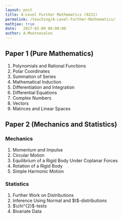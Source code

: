 ```yaml
---
layout: post
title: A-Level Further Mathematics (9231)
permalink: /teaching/A-Level-Further-Mathematics/
mathjax: true
date:   2017-02-09 06:00:00
author: A.Mootoovaloo
---
```


## Paper 1 (Pure Mathematics) 

<ol>
  <li>Polynomials and Rational Functions</li>
  <li>Polar Coordinates</li>
  <li>Summation of Series</li>
  <li>Mathematical Induction</li>
  <li>Differentiation and Integration</li>
  <li>Differential Equations</li>
  <li>Complex Numbers</li>
  <li>Vectors</li>
  <li>Matrices and Linear Spaces</li>
</ol>

## Paper 2 (Mechanics and Statistics) 

### Mechanics

<ol>
  <li>Momentum and Impulse</li>
  <li>Circular Motion</li>
  <li>Equilibrium of a Rigid Body Under Coplanar Forces</li>
  <li>Rotation of a Rigid Body</li>
  <li>Simple Harmonic Motion</li>
</ol>

### Statistics


<ol>
  <li>Further Work on Distributions</li>
  <li>Inference Using Normal and $t$-distributions</li>
  <li>$\chi^{2}$-tests</li>
  <li>Bivariate Data</li>
</ol>